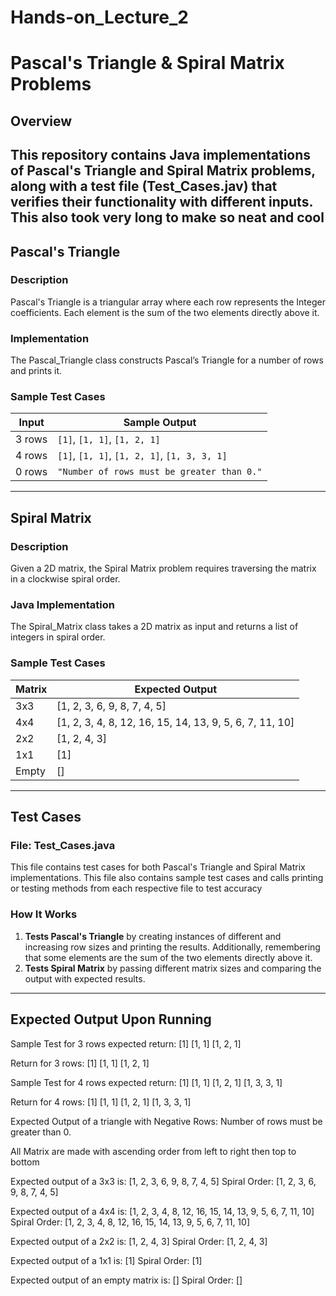 # Hands-on_Lecture_2
# Pascal's Triangle & Spiral Matrix Problems

## Overview
This repository contains Java implementations of **Pascal's Triangle** and **Spiral Matrix** problems, along with a test file (Test_Cases.jav) that verifies their functionality with different inputs.
This also took very long to make so neat and cool
---

## Pascal's Triangle
### **Description**
Pascal's Triangle is a triangular array where each row represents the Integer coefficients. Each element is the sum of the two elements directly above it.

### **Implementation**
The Pascal_Triangle class constructs Pascal’s Triangle for a number of rows and prints it.

### **Sample Test Cases**
| Input  | Sample Output |
|--------|----------------|
| 3 rows | `[1]`, `[1, 1]`, `[1, 2, 1]` |
| 4 rows | `[1]`, `[1, 1]`, `[1, 2, 1]`, `[1, 3, 3, 1]` |
| 0 rows | `"Number of rows must be greater than 0."` |

---

## Spiral Matrix
### **Description**
Given a 2D matrix, the Spiral Matrix problem requires traversing the matrix in a clockwise spiral order.

### **Java Implementation**
The Spiral_Matrix class takes a 2D matrix as input and returns a list of integers in spiral order.

### **Sample Test Cases**
| Matrix  | Expected Output |
|---------|----------------|
| 3x3   | [1, 2, 3, 6, 9, 8, 7, 4, 5] |
| 4x4   | [1, 2, 3, 4, 8, 12, 16, 15, 14, 13, 9, 5, 6, 7, 11, 10] |
| 2x2   | [1, 2, 4, 3] |
| 1x1   | [1] |
| Empty   | [] |

---

## Test Cases
### **File: Test_Cases.java**
This file contains test cases for both Pascal's Triangle and Spiral Matrix implementations.
This file also contains sample test cases and calls printing or testing methods from each respective file to test accuracy

### **How It Works**
1. **Tests Pascal's Triangle** by creating instances of different and increasing row sizes and printing the results. Additionally, remembering that some elements are the sum of the two elements directly above it.
2. **Tests Spiral Matrix** by passing different matrix sizes and comparing the output with expected results.

---

## Expected Output Upon Running 

Sample Test for 3 rows expected return:
    [1]
   [1, 1]
 [1, 2, 1]

Return for 3 rows:
    [1]
  [1, 1]
[1, 2, 1]

Sample Test for 4 rows expected return:
    [1]
   [1, 1]
 [1, 2, 1]
[1, 3, 3, 1]

Return for 4 rows:
      [1]
    [1, 1]
  [1, 2, 1]
[1, 3, 3, 1]

Expected Output of a triangle with Negative Rows: Number of rows must be greater than 0.

All Matrix are made with ascending order from left to right then top to bottom

Expected output of a 3x3 is: [1, 2, 3, 6, 9, 8, 7, 4, 5]
Spiral Order: [1, 2, 3, 6, 9, 8, 7, 4, 5]

Expected output of a 4x4 is: [1, 2, 3, 4, 8, 12, 16, 15, 14, 13, 9, 5, 6, 7, 11, 10]
Spiral Order: [1, 2, 3, 4, 8, 12, 16, 15, 14, 13, 9, 5, 6, 7, 11, 10]

Expected output of a 2x2 is: [1, 2, 4, 3]
Spiral Order: [1, 2, 4, 3]

Expected output of a 1x1 is: [1]
Spiral Order: [1]

Expected output of an empty matrix is: []
Spiral Order: []







